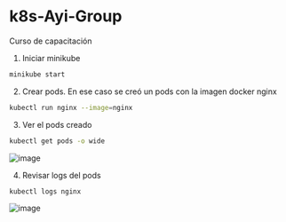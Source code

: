 # k8s-Ayi-Group
Curso de capacitación

1. Iniciar minikube 

```bash
minikube start
```

2. Crear pods. En ese caso se creó un pods con la imagen docker nginx
   
```bash
kubectl run nginx --image=nginx
```

3. Ver el pods creado
   
```bash
kubectl get pods -o wide
```

![image](https://github.com/DaCriPer/k8s-Ayi-Group/assets/49571488/4c666fc0-c1f8-405d-b4e5-b5c12f834532)

4. Revisar logs del pods 
   
```bash
kubectl logs nginx
```

![image](https://github.com/DaCriPer/k8s-Ayi-Group/assets/49571488/d7db38f5-6212-450f-8deb-7340bc0e5355)
